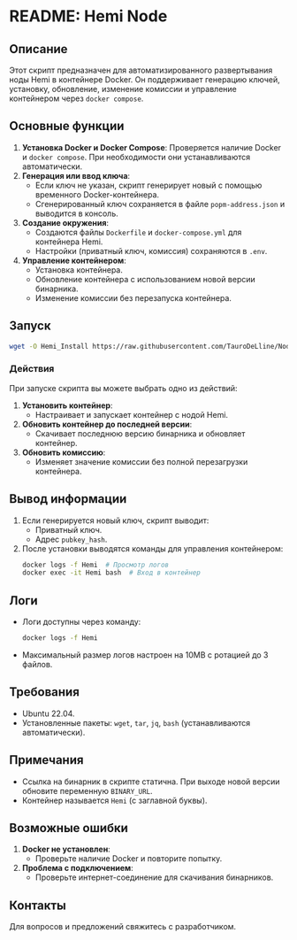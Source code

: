 # README: Hemi Node 

## Описание
Этот скрипт предназначен для автоматизированного развертывания ноды Hemi в контейнере Docker. Он поддерживает генерацию ключей, установку, обновление, изменение комиссии и управление контейнером через `docker compose`.

## Основные функции
1. **Установка Docker и Docker Compose**: Проверяется наличие Docker и `docker compose`. При необходимости они устанавливаются автоматически.
2. **Генерация или ввод ключа**:
   - Если ключ не указан, скрипт генерирует новый с помощью временного Docker-контейнера.
   - Сгенерированный ключ сохраняется в файле `popm-address.json` и выводится в консоль.
3. **Создание окружения**:
   - Создаются файлы `Dockerfile` и `docker-compose.yml` для контейнера Hemi.
   - Настройки (приватный ключ, комиссия) сохраняются в `.env`.
4. **Управление контейнером**:
   - Установка контейнера.
   - Обновление контейнера с использованием новой версии бинарника.
   - Изменение комиссии без перезапуска контейнера.

## Запуск

   ```bash
   wget -O Hemi_Install https://raw.githubusercontent.com/TauroDeLline/Nodes/main/Hemi/Hemi_Install && chmod +x Hemi_Install && ./Hemi_Install
   ```


### Действия
При запуске скрипта вы можете выбрать одно из действий:
1. **Установить контейнер**:
   - Настраивает и запускает контейнер с нодой Hemi.
2. **Обновить контейнер до последней версии**:
   - Скачивает последнюю версию бинарника и обновляет контейнер.
3. **Обновить комиссию**:
   - Изменяет значение комиссии без полной перезагрузки контейнера.

## Вывод информации
1. Если генерируется новый ключ, скрипт выводит:
   - Приватный ключ.
   - Адрес `pubkey_hash`.
2. После установки выводятся команды для управления контейнером:
   ```bash
   docker logs -f Hemi  # Просмотр логов
   docker exec -it Hemi bash  # Вход в контейнер
   ```

## Логи
- Логи доступны через команду:
  ```bash
  docker logs -f Hemi
  ```
- Максимальный размер логов настроен на 10MB с ротацией до 3 файлов.

## Требования
- Ubuntu 22.04.
- Установленные пакеты: `wget`, `tar`, `jq`, `bash` (устанавливаются автоматически).

## Примечания
- Ссылка на бинарник в скрипте статична. При выходе новой версии обновите переменную `BINARY_URL`.
- Контейнер называется `Hemi` (с заглавной буквы).

## Возможные ошибки
1. **Docker не установлен**:
   - Проверьте наличие Docker и повторите попытку.
2. **Проблема с подключением**:
   - Проверьте интернет-соединение для скачивания бинарников.

## Контакты
Для вопросов и предложений свяжитесь с разработчиком.

